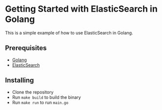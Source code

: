 # Getting Started with ElasticSearch in Golang

This is a simple example of how to use ElasticSearch in Golang.

## Prerequisites

- [Golang](https://golang.org/)
- [ElasticSearch](https://www.elastic.co/)

## Installing

- Clone the repository
- Run `make build` to build the binary
- Run `make run` to run `main.go`